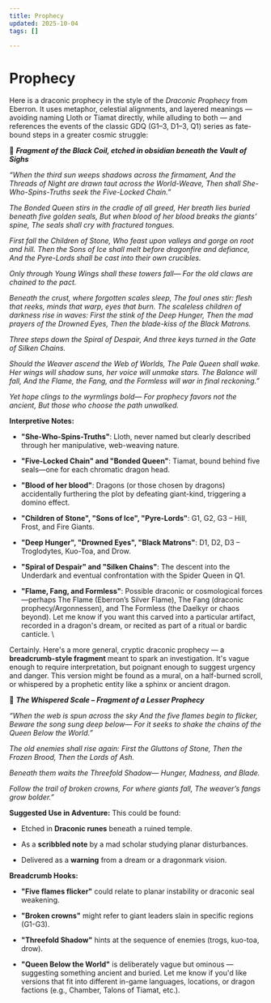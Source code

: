 ```yaml
---
title: Prophecy
updated: 2025-10-04
tags: []

---
```


# Prophecy

Here is a draconic prophecy in the style of the *Draconic Prophecy* from Eberron. It uses metaphor, celestial alignments, and layered meanings — avoiding naming Lloth or Tiamat directly, while alluding to both — and references the events of the classic GDQ (G1–3, D1–3, Q1) series as fate-bound steps in a greater cosmic struggle:

**📜** ***Fragment of the Black Coil, etched in obsidian beneath the Vault of Sighs***

*“When the third sun weeps shadows across the firmament,
And the Threads of Night are drawn taut across the World-Weave,
Then shall She-Who-Spins-Truths seek the Five-Locked Chain.”*

*The Bonded Queen stirs in the cradle of all greed,
Her breath lies buried beneath five golden seals,
But when blood of her blood breaks the giants’ spine,
The seals shall cry with fractured tongues.*

*First fall the Children of Stone,
Who feast upon valleys and gorge on root and hill.
Then the Sons of Ice shall melt before dragonfire and defiance,
And the Pyre-Lords shall be cast into their own crucibles.*

*Only through Young Wings shall these towers fall—
For the old claws are chained to the pact.*

*Beneath the crust, where forgotten scales sleep,
The foul ones stir: flesh that reeks, minds that warp, eyes that burn.
The scaleless children of darkness rise in waves:
First the stink of the Deep Hunger,
Then the mad prayers of the Drowned Eyes,
Then the blade-kiss of the Black Matrons.*

*Three steps down the Spiral of Despair,
And three keys turned in the Gate of Silken Chains.*

*Should the Weaver ascend the Web of Worlds,
The Pale Queen shall wake.
Her wings will shadow suns, her voice will unmake stars.
The Balance will fall,
And the Flame, the Fang, and the Formless will war in final reckoning.”*

*Yet hope clings to the wyrmlings bold—
For prophecy favors not the ancient,
But those who choose the path unwalked.*

**Interpretive Notes:**

* **"She-Who-Spins-Truths"**: Lloth, never named but clearly described through her manipulative, web-weaving nature.

* **"Five-Locked Chain" and "Bonded Queen"**: Tiamat, bound behind five seals—one for each chromatic dragon head.

* **"Blood of her blood"**: Dragons (or those chosen by dragons) accidentally furthering the plot by defeating giant-kind, triggering a domino effect.

* **"Children of Stone", "Sons of Ice", "Pyre-Lords"**: G1, G2, G3 – Hill, Frost, and Fire Giants.

* **"Deep Hunger", "Drowned Eyes", "Black Matrons"**: D1, D2, D3 – Troglodytes, Kuo-Toa, and Drow.

* **"Spiral of Despair" and "Silken Chains"**: The descent into the Underdark and eventual confrontation with the Spider Queen in Q1.

* **"Flame, Fang, and Formless"**: Possible draconic or cosmological forces—perhaps The Flame (Eberron’s Silver Flame), The Fang (draconic prophecy/Argonnessen), and The Formless (the Daelkyr or chaos beyond).
Let me know if you want this carved into a particular artifact, recorded in a dragon's dream, or recited as part of a ritual or bardic canticle.
\\

Certainly. Here's a more general, cryptic draconic prophecy — a **breadcrumb-style fragment** meant to spark an investigation. It's vague enough to require interpretation, but poignant enough to suggest urgency and danger. This version might be found as a mural, on a half-burned scroll, or whispered by a prophetic entity like a sphinx or ancient dragon.

**📜** ***The Whispered Scale – Fragment of a Lesser Prophecy***

*“When the web is spun across the sky
And the five flames begin to flicker,
Beware the song sung deep below—
For it seeks to shake the chains of the Queen Below the World.”*

*The old enemies shall rise again:
First the Gluttons of Stone,
Then the Frozen Brood,
Then the Lords of Ash.*

*Beneath them waits the Threefold Shadow—
Hunger, Madness, and Blade.*

*Follow the trail of broken crowns,
For where giants fall,
The weaver’s fangs grow bolder.”*

**Suggested Use in Adventure:**
This could be found:

* Etched in **Draconic runes** beneath a ruined temple.

* As a **scribbled note** by a mad scholar studying planar disturbances.

* Delivered as a **warning** from a dream or a dragonmark vision.

**Breadcrumb Hooks:**

* **"Five flames flicker"** could relate to planar instability or draconic seal weakening.

* **"Broken crowns"** might refer to giant leaders slain in specific regions (G1-G3).

* **"Threefold Shadow"** hints at the sequence of enemies (trogs, kuo-toa, drow).

* **"Queen Below the World"** is deliberately vague but ominous — suggesting something ancient and buried.
Let me know if you'd like versions that fit into different in-game languages, locations, or dragon factions (e.g., Chamber, Talons of Tiamat, etc.).
